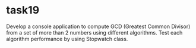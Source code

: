 # task19
Develop a console application to 
compute GCD (Greatest Common Divisor) 
from a set of more than 2 numbers using
different algorithms. Test each algorithm 
performance by using Stopwatch class.
